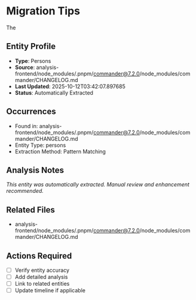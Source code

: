 # Migration Tips

The

## Entity Profile
- **Type**: Persons
- **Source**: analysis-frontend/node_modules/.pnpm/commander@7.2.0/node_modules/commander/CHANGELOG.md
- **Last Updated**: 2025-10-12T03:42:07.897685
- **Status**: Automatically Extracted

## Occurrences
- Found in: analysis-frontend/node_modules/.pnpm/commander@7.2.0/node_modules/commander/CHANGELOG.md
- Entity Type: persons
- Extraction Method: Pattern Matching

## Analysis Notes
*This entity was automatically extracted. Manual review and enhancement recommended.*

## Related Files
- analysis-frontend/node_modules/.pnpm/commander@7.2.0/node_modules/commander/CHANGELOG.md

## Actions Required
- [ ] Verify entity accuracy
- [ ] Add detailed analysis
- [ ] Link to related entities
- [ ] Update timeline if applicable
